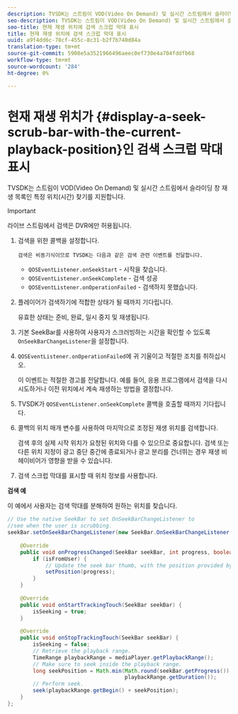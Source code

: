 ```yaml
---
description: TVSDK는 스트림이 VOD(Video On Demand) 및 실시간 스트림에서 슬라이딩 창 재생 목록인 특정 위치(시간) 찾기를 지원합니다.
seo-description: TVSDK는 스트림이 VOD(Video On Demand) 및 실시간 스트림에서 슬라이딩 창 재생 목록인 특정 위치(시간) 찾기를 지원합니다.
seo-title: 현재 재생 위치에 검색 스크럽 막대 표시
title: 현재 재생 위치에 검색 스크럽 막대 표시
uuid: a9f4dd6c-78cf-455c-8c31-b2f7b740d84a
translation-type: tm+mt
source-git-commit: 5908e5a3521966496aeec0ef730e4a704fddfb68
workflow-type: tm+mt
source-wordcount: '284'
ht-degree: 0%

---
```



# 현재 재생 위치가 {#display-a-seek-scrub-bar-with-the-current-playback-position}인 검색 스크럽 막대 표시

TVSDK는 스트림이 VOD(Video On Demand) 및 실시간 스트림에서 슬라이딩 창 재생 목록인 특정 위치(시간) 찾기를 지원합니다.

>[!IMPORTANT]
>
>라이브 스트림에서 검색은 DVR에만 허용됩니다.

1. 검색을 위한 콜백을 설정합니다.

       검색은 비동기식이므로 TVSDK는 다음과 같은 검색 관련 이벤트를 전달합니다.
   
   * `QOSEventListener.onSeekStart` - 시작을 찾습니다.
   * `QOSEventListener.onSeekComplete` - 검색 성공
   * `QOSEventListener.onOperationFailed` - 검색하지 못했습니다.

1. 플레이어가 검색하기에 적합한 상태가 될 때까지 기다립니다.

   유효한 상태는 준비, 완료, 일시 중지 및 재생됩니다.

1. 기본 SeekBar를 사용하여 사용자가 스크러빙하는 시간을 확인할 수 있도록 `OnSeekBarChangeListener`을 설정합니다.
1. `QOSEventListener.onOperationFailed`에 귀 기울이고 적절한 조치를 취하십시오.

   이 이벤트는 적절한 경고를 전달합니다. 예를 들어, 응용 프로그램에서 검색을 다시 시도하거나 이전 위치에서 계속 재생하는 방법을 결정합니다.

1. TVSDK가 `QOSEventListener.onSeekComplete` 콜백을 호출할 때까지 기다립니다.
1. 콜백의 위치 매개 변수를 사용하여 마지막으로 조정된 재생 위치를 검색합니다.

   검색 후의 실제 시작 위치가 요청된 위치와 다를 수 있으므로 중요합니다. 검색 또는 다른 위치 지정이 광고 중단 중간에 종료되거나 광고 분리를 건너뛰는 경우 재생 비헤이비어가 영향을 받을 수 있습니다.

1. 검색 스크럽 막대를 표시할 때 위치 정보를 사용합니다.

<!--<a id="example_9657AA855B6A4355B0E7D854596FFB54"></a>-->

**검색 예**

이 예에서 사용자는 검색 막대를 분해하여 원하는 위치를 찾습니다.

```java
// Use the native SeekBar to set OnSeekBarChangeListener to  
//see when the user is scrubbing. 
seekBar.setOnSeekBarChangeListener(new SeekBar.OnSeekBarChangeListener() { 
 
    @Override 
    public void onProgressChanged(SeekBar seekBar, int progress, boolean isFromUser) { 
        if (isFromUser) {  
            // Update the seek bar thumb, with the position provided by the user. 
            setPosition(progress); 
        } 
    } 
 
    @Override 
    public void onStartTrackingTouch(SeekBar seekBar) { 
        isSeeking = true; 
    } 
 
    @Override 
    public void onStopTrackingTouch(SeekBar seekBar) { 
        isSeeking = false; 
        // Retrieve the playback range. 
        TimeRange playbackRange = mediaPlayer.getPlaybackRange(); 
        // Make sure to seek inside the playback range. 
        long seekPosition = Math.min(Math.round(seekBar.getProgress()),  
                                     playbackRange.getDuration()); 
        // Perform seek. 
        seek(playbackRange.getBegin() + seekPosition); 
    } 
}; 
```

